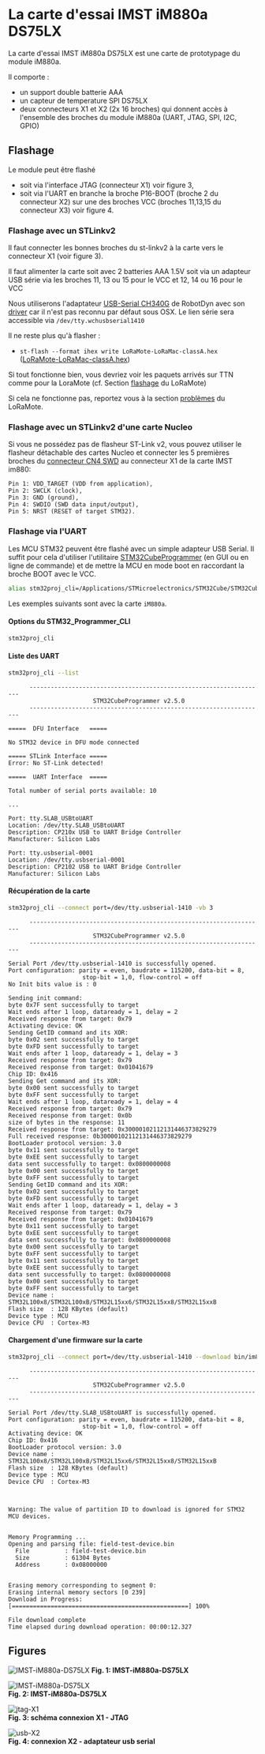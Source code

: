 # La carte d'essai IMST iM880a DS75LX

La carte d'essai IMST iM880a DS75LX est une carte de prototypage du module iM880a.

Il comporte :
* un support double batterie AAA
* un capteur de temperature SPI DS75LX
* deux connecteurs X1 et X2 (2x  16 broches) qui donnent accès à l'ensemble des broches du module iM880a (UART, JTAG, SPI, I2C, GPIO)

## Flashage
Le module peut être flashé 
* soit via l'interface JTAG (connecteur X1) voir figure 3,
* soit via l'UART en branche la broche P16-BOOT (broche 2 du connecteur X2) sur une des broches VCC (broches 11,13,15 du connecteur X3) voir figure 4.


### Flashage avec un STLinkv2

Il faut connecter les bonnes broches du st-linkv2 à la carte vers le connecteur X1 (voir figure 3).

Il faut alimenter la carte soit avec 2 batteries AAA 1.5V soit via un adapteur USB série via les broches 11, 13 ou 15 pour le VCC et 12, 14 ou 16 pour le VCC

Nous utiliserons l'adaptateur [USB-Serial CH340G](https://robotdyn.com/usb-serial-adapter-ch340g-5v-3-3v.html) de RobotDyn avec son [driver](https://kig.re/2014/12/31/how-to-use-arduino-nano-mini-pro-with-CH340G-on-mac-osx-yosemite.html) car il n'est pas reconnu par défaut sous OSX. Le lien série sera accessible via `/dev/tty.wchusbserial1410`


Il ne reste plus qu'à flasher : 

- `st-flash --format ihex write LoRaMote-LoRaMac-classA.hex` ([LoRaMote-LoRaMac-classA.hex](./firmware/LoRaMote-LoRaMac-classA.hex))

Si tout fonctionne bien, vous devriez voir les paquets arrivés sur TTN comme pour la LoraMote (cf. Section [flashage](./README.md#flashage) du LoRaMote)

Si cela ne fonctionne pas, reportez vous à la section [problèmes](./README.md#les-problèmes-éventuels) du LoRaMote.


### Flashage avec un STLinkv2 d'une carte Nucleo

Si vous ne possédez pas de flasheur ST-Link v2, vous pouvez utiliser le flasheur détachable des cartes Nucleo et connecter les 5 premières broches du [connecteur CN4 SWD](https://www.st.com/content/ccc/resource/technical/document/user_manual/98/2e/fa/4b/e0/82/43/b7/DM00105823.pdf/files/DM00105823.pdf/jcr:content/translations/en.DM00105823.pdf) au connecteur X1 de la carte IMST im880:

	Pin 1: VDD_TARGET (VDD from application),
	Pin 2: SWCLK (clock),
	Pin 3: GND (ground),
	Pin 4: SWDIO (SWD data input/output),
	Pin 5: NRST (RESET of target STM32).


### Flashage via l'UART

Les MCU STM32 peuvent être flashé avec un simple adapteur USB Serial. Il suffit pour cela d'utiliser l'utilitaire [STM32CubeProgrammer](https://www.st.com/en/development-tools/stm32cubeprog.html) (en GUI ou en ligne de commande) et de mettre la MCU en mode boot en raccordant la broche BOOT avec le VCC.

```bash
alias stm32proj_cli=/Applications/STMicroelectronics/STM32Cube/STM32CubeProgrammer/STM32CubeProgrammer.app/Contents/MacOs/bin/STM32_Programmer_CLI
```

Les exemples suivants sont avec la carte `iM880a`.

#### Options du STM32_Programmer_CLI
```bash
stm32proj_cli
```

#### Liste des UART

```bash
stm32proj_cli --list
```

```console
      -------------------------------------------------------------------
                        STM32CubeProgrammer v2.5.0                  
      -------------------------------------------------------------------

=====  DFU Interface   =====

No STM32 device in DFU mode connected

===== STLink Interface =====
Error: No ST-Link detected!

=====  UART Interface  =====

Total number of serial ports available: 10

...

Port: tty.SLAB_USBtoUART
Location: /dev/tty.SLAB_USBtoUART
Description: CP210x USB to UART Bridge Controller
Manufacturer: Silicon Labs

Port: tty.usbserial-0001
Location: /dev/tty.usbserial-0001
Description: CP2102 USB to UART Bridge Controller
Manufacturer: Silicon Labs
```


#### Récupération de la carte
```bash
stm32proj_cli --connect port=/dev/tty.usbserial-1410 -vb 3
```

```console
      -------------------------------------------------------------------
                        STM32CubeProgrammer v2.5.0                  
      -------------------------------------------------------------------

Serial Port /dev/tty.usbserial-1410 is successfully opened.
Port configuration: parity = even, baudrate = 115200, data-bit = 8,
                     stop-bit = 1,0, flow-control = off
No Init bits value is : 0 

Sending init command: 
byte 0x7F sent successfully to target
Wait ends after 1 loop, dataready = 1, delay = 2
Received response from target: 0x79
Activating device: OK
Sending GetID command and its XOR:
byte 0x02 sent successfully to target
byte 0xFD sent successfully to target
Wait ends after 1 loop, dataready = 1, delay = 3
Received response from target: 0x79
Received response from target: 0x01041679
Chip ID: 0x416 
Sending Get command and its XOR:
byte 0x00 sent successfully to target
byte 0xFF sent successfully to target
Wait ends after 1 loop, dataready = 1, delay = 4
Received response from target: 0x79
Received response from target: 0x0b
size of bytes in the response: 11
Received response from target: 0x30000102112131446373829279
Full received response: 0b30000102112131446373829279
BootLoader protocol version: 3.0
byte 0x11 sent successfully to target
byte 0xEE sent successfully to target
data sent successfully to target: 0x0800000008
byte 0x00 sent successfully to target
byte 0xFF sent successfully to target
Sending GetID command and its XOR:
byte 0x02 sent successfully to target
byte 0xFD sent successfully to target
Wait ends after 1 loop, dataready = 1, delay = 3
Received response from target: 0x79
Received response from target: 0x01041679
byte 0x11 sent successfully to target
byte 0xEE sent successfully to target
data sent successfully to target: 0x0800000008
byte 0x00 sent successfully to target
byte 0xFF sent successfully to target
byte 0x11 sent successfully to target
byte 0xEE sent successfully to target
data sent successfully to target: 0x0800000008
byte 0x00 sent successfully to target
byte 0xFF sent successfully to target
Device name : STM32L100x8/STM32L100xB/STM32L15xx6/STM32L15xx8/STM32L15xxB
Flash size  : 128 KBytes (default)
Device type : MCU
Device CPU  : Cortex-M3
```

#### Chargement d'une firmware sur la carte
```bash
stm32proj_cli --connect port=/dev/tty.usbserial-1410 --download bin/im880b/field-test-device.bin 0x0800000000
```

```console
      -------------------------------------------------------------------
                        STM32CubeProgrammer v2.5.0                  
      -------------------------------------------------------------------

Serial Port /dev/tty.SLAB_USBtoUART is successfully opened.
Port configuration: parity = even, baudrate = 115200, data-bit = 8,
                     stop-bit = 1,0, flow-control = off
Activating device: OK
Chip ID: 0x416 
BootLoader protocol version: 3.0
Device name : STM32L100x8/STM32L100xB/STM32L15xx6/STM32L15xx8/STM32L15xxB
Flash size  : 128 KBytes (default)
Device type : MCU
Device CPU  : Cortex-M3



Warning: The value of partition ID to download is ignored for STM32 MCU devices.


Memory Programming ...
Opening and parsing file: field-test-device.bin
  File          : field-test-device.bin
  Size          : 61304 Bytes
  Address       : 0x08000000 


Erasing memory corresponding to segment 0:
Erasing internal memory sectors [0 239]
Download in Progress:
[==================================================] 100% 

File download complete
Time elapsed during download operation: 00:00:12.327
```







## Figures

![IMST-iM880a-DS75LX](./figs/im880a-ds75lx-top.jpg)
**Fig. 1: IMST-iM880a-DS75LX**

![IMST-iM880a-DS75LX](./figs/im880a-ds75lx.jpg)  
**Fig. 2: IMST-iM880a-DS75LX**

![jtag-X1](./figs/JTAG-to-X1.png)  
**Fig. 3: schéma connexion X1 - JTAG**

![usb-X2](./figs/CH340G-to-X2.png)  
**Fig. 4: connexion X2 - adaptateur usb serial**

